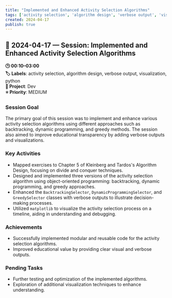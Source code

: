 ```yaml
---
title: "Implemented and Enhanced Activity Selection Algorithms"
tags: ['activity selection', 'algorithm design', 'verbose output', 'visualization', 'python']
created: 2024-04-17
publish: true
---
```


## 📅 2024-04-17 — Session: Implemented and Enhanced Activity Selection Algorithms

**🕒 00:10–03:00**  
**🏷️ Labels**: activity selection, algorithm design, verbose output, visualization, python  
**📂 Project**: Dev  
**⭐ Priority**: MEDIUM  


### Session Goal
The primary goal of this session was to implement and enhance various activity selection algorithms using different approaches such as backtracking, dynamic programming, and greedy methods. The session also aimed to improve educational transparency by adding verbose outputs and visualizations.

### Key Activities
- Mapped exercises to Chapter 5 of Kleinberg and Tardos's Algorithm Design, focusing on divide and conquer techniques.
- Designed and implemented three versions of the activity selection algorithm using object-oriented programming: backtracking, dynamic programming, and greedy approaches.
- Enhanced the `BacktrackingSelector`, `DynamicProgrammingSelector`, and `GreedySelector` classes with verbose outputs to illustrate decision-making processes.
- Utilized `matplotlib` to visualize the activity selection process on a timeline, aiding in understanding and debugging.

### Achievements
- Successfully implemented modular and reusable code for the activity selection algorithms.
- Improved educational value by providing clear visual and verbose outputs.

### Pending Tasks
- Further testing and optimization of the implemented algorithms.
- Exploration of additional visualization techniques to enhance understanding.
